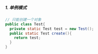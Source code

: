 ##### 1. 单例模式

```java
// 只能创建一个对象
public class Test{
  private static Test test = new Test();
  public static Test create(){
    return test;
  }
}
```

